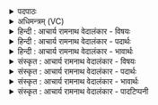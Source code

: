 <details><summary>पदपाठः</summary>

प꣡व꣢꣯स्व। वा꣣चः꣢। अ꣣ग्रियः꣢। सो꣡म꣢꣯। चि꣣त्रा꣡भिः꣢। ऊति꣡भिः꣢। अ꣣भि꣢। वि꣡श्वा꣢꣯नि। का꣡व्या꣢꣯। ७७५।
</details>

<details><summary>अधिमन्त्रम् (VC)</summary>

- पवमानः सोमः
- जमदग्निर्भार्गवः
- गायत्री
- षड्जः
</details>

<details><summary>हिन्दी : आचार्य रामनाथ वेदालंकार - विषयः</summary>

प्रथम मन्त्र में सोम जगदीश्वर से प्रार्थना की गयी है।
</details>

<details><summary>हिन्दी : आचार्य रामनाथ वेदालंकार - पदार्थः</summary>

पदार्थान्वयभाषाः -  हे(सोम)सबको उत्पन्न करनेवाले,सबको प्रेरणा देनेवाले,सब ऐश्वर्यों से युक्त,रस के भण्डार,चन्द्रमा के समान आह्लादक जगदीश्वर!हमारी(वाचः)जिह्वा के(अग्रियः)आगे रहनेवाले आप(चित्राभिः)अद्भुत(ऊतिभिः)रक्षाओं के साथ(पवस्व)हमें पवित्र कीजिए। आप(विश्वानि)सब(काव्या)वेदकाव्यों में(अभि)चारों ओर व्याप्त हैं। कहा भी है—जिसने ऋचाएँ पढ़कर भी जगदीश्वर को नहीं जाना,वह ऋचाओं से क्या करेगा?जो ऋचाओं से उसे जान लेते हैं,वे समाधिस्थ हो जाते हैं(ऋ० १|१६४|३९)॥१॥
</details>

<details><summary>हिन्दी : आचार्य रामनाथ वेदालंकार - भावार्थः</summary>

भावार्थभाषाः -  जिसकी जगदीश्वर रक्षा करता है,उसका कोई बाल भी बाँका नहीं कर सकता ॥१॥
</details>

<details><summary>संस्कृत : आचार्य रामनाथ वेदालंकार - विषयः</summary>

तत्रादौ सोमं जगदीश्वरं प्रार्थयते।
</details>

<details><summary>संस्कृत : आचार्य रामनाथ वेदालंकार - पदार्थः</summary>

पदार्थान्वयभाषाः -  हे(सोम)सर्वोत्पादक,सर्वप्रेरक,सर्वैश्वर्यवन्,रसागार,चन्द्रवदाह्लादक जगदीश्वर!अस्माकम्(वाचः)जिह्वायाः, (अग्रियः)अग्रेभवः त्वम्।[अग्रशब्दाद् ‘घच्छौ च’। अ० ४।४।११७ इति भवार्थे घः प्रत्ययः।] (चित्राभिः)अद्भुताभिः(ऊतिभिः)रक्षाभिः सह(पवस्व)अस्मान् पुनीहि। त्वम्(विश्वानि)सर्वाणि(काव्या)वेदकाव्यानि(अभि)अभिव्याप्नोषि। तथा चोक्तम्—‘यस्तन्न वेद॒ किमृ॒चा क॑रिष्यति॒ य इत् तद्वि॒दुस्त इ॒मे समा॑सते(ऋ० १।१६४।३९)’ इति ॥१॥
</details>

<details><summary>संस्कृत : आचार्य रामनाथ वेदालंकार - भावार्थः</summary>

भावार्थभाषाः -  यं जगदीश्वरो रक्षति तस्य बालमपि वक्रं कर्त्तुं कोऽपि न शक्नोति ॥१॥
</details>

<details><summary>संस्कृत : आचार्य रामनाथ वेदालंकार - पादटिप्पनी</summary>

टिप्पणी:   १.ऋ० ९।६२।२५।
</details>